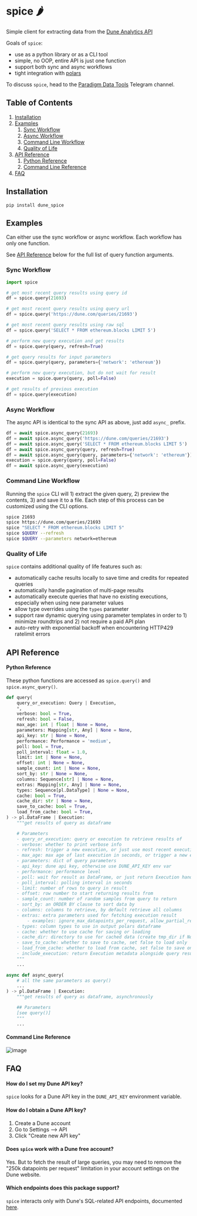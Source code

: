# spice 🌶️

Simple client for extracting data from the [Dune Analytics API](https://docs.dune.com/api-reference/overview/introduction)

Goals of `spice`:
- use as a python library or as a CLI tool
- simple, no OOP, entire API is just one function
- support both sync and async workflows
- tight integration with [polars](https://github.com/pola-rs/polars)

To discuss `spice`, head to the [Paradigm Data Tools](https://t.me/paradigm_data) Telegram channel.

## Table of Contents
1. [Installation](#installation)
2. [Examples](#examples)
    1. [Sync Workflow](#sync-workflow)
    2. [Async Workflow](#async-workflow)
    3. [Command Line Workflow](#command-line-workflow)
    4. [Quality of Life](#quality-of-life)
3. [API Reference](#api-reference)
    1. [Python Reference](#python-reference)
    2. [Command Line Reference](#command-line-reference)
4. [FAQ](#faq)

## Installation

`pip install dune_spice`

## Examples

Can either use the sync workflow or async workflow. Each workflow has only one function.

See [API Reference](#api-reference) below for the full list of query function arguments.

### Sync Workflow

```python
import spice

# get most recent query results using query id
df = spice.query(21693)

# get most recent query results using query url
df = spice.query('https://dune.com/queries/21693')

# get most recent query results using raw sql
df = spice.query('SELECT * FROM ethereum.blocks LIMIT 5')

# perform new query execution and get results
df = spice.query(query, refresh=True)

# get query results for input parameters
df = spice.query(query, parameters={'network': 'ethereum'})

# perform new query execution, but do not wait for result
execution = spice.query(query, poll=False)

# get results of previous execution
df = spice.query(execution)
```

### Async Workflow

The async API is identical to the sync API as above, just add `async_` prefix.

```python
df = await spice.async_query(21693)
df = await spice.async_query('https://dune.com/queries/21693')
df = await spice.async_query('SELECT * FROM ethereum.blocks LIMIT 5')
df = await spice.async_query(query, refresh=True)
df = await spice.async_query(query, parameters={'network': 'ethereum'})
execution = spice.query(query, poll=False)
df = await spice.async_query(execution)
```

### Command Line Workflow

Running the `spice` CLI will 1) extract the given query, 2) preview the contents, 3) and save it to a file. Each step of this process can be customized using the CLI options.

```bash
spice 21693
spice https://dune.com/queries/21693
spice "SELECT * FROM ethereum.blocks LIMIT 5"
spice $QUERY --refresh
spice $QUERY --parameters network=ethereum
```

### Quality of Life

`spice` contains additional quality of life features such as:
- automatically cache results locally to save time and credits for repeated queries
- automatically handle pagination of multi-page results
- automatically execute queries that have no existing executions, especially when using new parameter values
- allow type overrides using the `types` parameter
- support raw dynamic querying using parameter templates in order to 1) minimize roundtrips and 2) not require a paid API plan
- auto-retry with exponential backoff when encountering HTTP429 ratelimit errors

## API Reference

#### Python Reference

These python functions are accessed as `spice.query()` and `spice.async_query()`.

```python
def query(
    query_or_execution: Query | Execution,
    *,
    verbose: bool = True,
    refresh: bool = False,
    max_age: int | float | None = None,
    parameters: Mapping[str, Any] | None = None,
    api_key: str | None = None,
    performance: Performance = 'medium',
    poll: bool = True,
    poll_interval: float = 1.0,
    limit: int | None = None,
    offset: int | None = None,
    sample_count: int | None = None,
    sort_by: str | None = None,
    columns: Sequence[str] | None = None,
    extras: Mapping[str, Any] | None = None,
    types: Sequence[pl.DataType] | None = None,
    cache: bool = True,
    cache_dir: str | None = None,
    save_to_cache: bool = True,
    load_from_cache: bool = True,
) -> pl.DataFrame | Execution:
    """get results of query as dataframe

    # Parameters
    - query_or_execution: query or execution to retrieve results of
    - verbose: whether to print verbose info
    - refresh: trigger a new execution, or just use most recent execution
    - max_age: max age of last execution in seconds, or trigger a new execution
    - parameters: dict of query parameters
    - api_key: dune api key, otherwise use DUNE_API_KEY env var
    - performance: performance level
    - poll: wait for result as DataFrame, or just return Execution handle
    - poll_interval: polling interval in seconds
    - limit: number of rows to query in result
    - offset: row number to start returning results from
    - sample_count: number of random samples from query to return
    - sort_by: an ORDER BY clause to sort data by
    - columns: columns to retrieve, by default retrieve all columns
    - extras: extra parameters used for fetching execution result
        - examples: ignore_max_datapoints_per_request, allow_partial_results
    - types: column types to use in output polars dataframe
    - cache: whether to use cache for saving or loading
    - cache_dir: directory to use for cached data (create tmp_dir if None)
    - save_to_cache: whether to save to cache, set false to load only
    - load_from_cache: whether to load from cache, set false to save only
    - include_execution: return Execution metadata alongside query result
    """
    ...

async def async_query(
    # all the same parameters as query()
    ...
) -> pl.DataFrame | Execution:
    """get results of query as dataframe, asynchronously

    ## Parameters
    [see query()]
    """
    ...
```

#### Command Line Reference

![image](https://github.com/user-attachments/assets/aca9c2a1-1487-461f-ab2f-8e7a4930b71a)


## FAQ

#### How do I set my Dune API key?
`spice` looks for a Dune API key in the `DUNE_API_KEY` environment variable.

#### How do I obtain a Dune API key?

1. Create a Dune account
2. Go to Settings --> API
3. Click "Create new API key"

#### Does `spice` work with a Dune free account?

Yes. But to fetch the result of large queries, you may need to remove the "250k datapoints per request" limitation in your account settings on the Dune website.

#### Which endpoints does this package support?
`spice` interacts only with Dune's SQL-related API endpoints, documented [here](https://docs.dune.com/api-reference/executions/execution-object).
